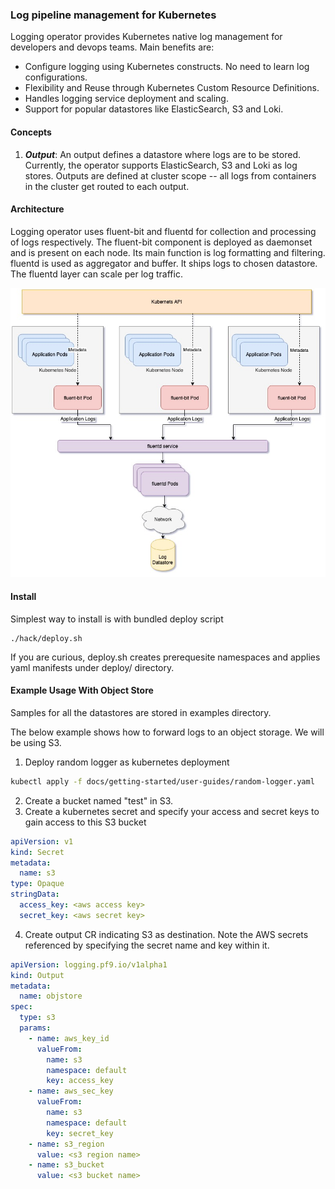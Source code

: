 ### Log pipeline management for Kubernetes ###
Logging operator provides Kubernetes native log management for developers and devops teams. Main benefits are:

* Configure logging using Kubernetes constructs. No need to learn log configurations.
* Flexibility and Reuse through Kubernetes Custom Resource Definitions.
* Handles logging service deployment and scaling.
* Support for popular datastores like ElasticSearch, S3 and Loki.

#### Concepts ####
1. ***Output***: An output defines a datastore where logs are to be stored. Currently, the operator supports ElasticSearch, S3 and Loki as log stores.
Outputs are defined at cluster scope -- all logs from containers in the cluster get routed to each output.

#### Architecture ####
Logging operator uses fluent-bit and fluentd for collection and processing of logs respectively. The fluent-bit component is deployed as daemonset and is present on each node. Its main function is log formatting and filtering. fluentd is used as aggregator and buffer. It ships logs to chosen datastore. The fluentd layer can scale per log traffic.

![Architecture](docs/images/fluentd-arch.jpeg)


#### Install ####
Simplest way to install is with bundled deploy script
```
./hack/deploy.sh
```
If you are curious, deploy.sh creates prerequesite namespaces and applies yaml manifests under deploy/ directory.
#### Example Usage With Object Store ####
Samples for all the datastores are stored in examples directory.

The below example shows how to forward logs to an object storage. We will be using S3.
1. Deploy random logger as kubernetes deployment
```bash
kubectl apply -f docs/getting-started/user-guides/random-logger.yaml
```
2. Create a bucket named "test" in S3.
3. Create a kubernetes secret and specify your access and secret keys to gain access to this S3 bucket
```yaml
apiVersion: v1
kind: Secret
metadata:
  name: s3
type: Opaque
stringData:
  access_key: <aws access key>
  secret_key: <aws secret key>
```
4. Create output CR indicating S3 as destination. Note the AWS secrets referenced by specifying the secret name and key within it.
```yaml
apiVersion: logging.pf9.io/v1alpha1
kind: Output
metadata:
  name: objstore
spec:
  type: s3
  params:
    - name: aws_key_id
      valueFrom:
        name: s3
        namespace: default
        key: access_key
    - name: aws_sec_key
      valueFrom:
        name: s3
        namespace: default
        key: secret_key
    - name: s3_region
      value: <s3 region name>
    - name: s3_bucket
      value: <s3 bucket name>
```

